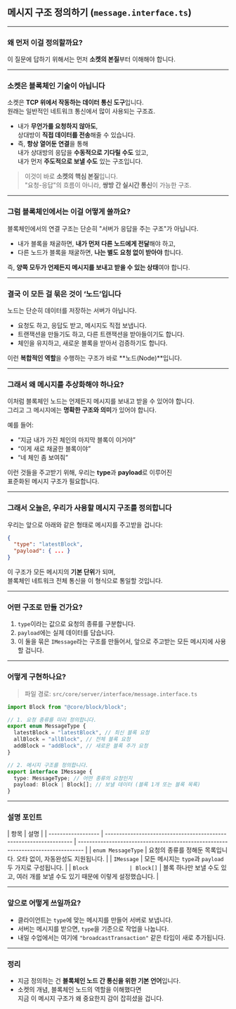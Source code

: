 ## 메시지 구조 정의하기 (`message.interface.ts`)

---

### 왜 먼저 이걸 정의할까요?

이 질문에 답하기 위해서는 먼저 **소켓의 본질**부터 이해해야 합니다.

---

### 소켓은 블록체인 기술이 아닙니다

소켓은 **TCP 위에서 작동하는 데이터 통신 도구**입니다.  
원래는 일반적인 네트워크 통신에서 많이 사용되는 구조죠.

- 내가 **무언가를 요청하지 않아도**,  
  상대방이 **직접 데이터를 전송**해줄 수 있습니다.
- 즉, **항상 열어둔 연결**을 통해  
  내가 상대방의 응답을 **수동적으로 기다릴 수도** 있고,  
  내가 먼저 **주도적으로 보낼 수도** 있는 구조입니다.

> 이것이 바로 **소켓의 핵심 본질**입니다.  
> "요청-응답"의 흐름이 아니라, **쌍방 간 실시간 통신**이 가능한 구조.

---

### 그럼 블록체인에서는 이걸 어떻게 쓸까요?

블록체인에서의 연결 구조는 단순히 "서버가 응답을 주는 구조"가 아닙니다.

- 내가 블록을 채굴하면, **내가 먼저 다른 노드에게 전달**해야 하고,
- 다른 노드가 블록을 채굴하면, **나는 별도 요청 없이 받아야** 합니다.

즉, **양쪽 모두가 언제든지 메시지를 보내고 받을 수 있는 상태**여야 합니다.

---

### 결국 이 모든 걸 묶은 것이 ‘노드’입니다

노드는 단순히 데이터를 저장하는 서버가 아닙니다.

- 요청도 하고, 응답도 받고, 메시지도 직접 보냅니다.
- 트랜잭션을 만들기도 하고, 다른 트랜잭션을 받아들이기도 합니다.
- 체인을 유지하고, 새로운 블록을 받아서 검증하기도 합니다.

이런 **복합적인 역할**을 수행하는 구조가 바로 **노드(Node)**입니다.

---

### 그래서 왜 메시지를 추상화해야 하나요?

이처럼 블록체인 노드는 언제든지 메시지를 보내고 받을 수 있어야 합니다.  
그리고 그 메시지에는 **명확한 구조와 의미**가 있어야 합니다.

예를 들어:

- “지금 내가 가진 체인의 마지막 블록이 이거야”
- “이게 새로 채굴한 블록이야”
- “네 체인 좀 보여줘”

이런 것들을 주고받기 위해, 우리는 **type**과 **payload**로 이루어진  
표준화된 메시지 구조가 필요합니다.

---

### 그래서 오늘은, 우리가 사용할 메시지 구조를 정의합니다

우리는 앞으로 아래와 같은 형태로 메시지를 주고받을 겁니다:

```json
{
  "type": "latestBlock",
  "payload": { ... }
}
```

이 구조가 모든 메시지의 **기본 단위**가 되며,  
블록체인 네트워크 전체 통신을 이 형식으로 통일할 것입니다.

---

### 어떤 구조로 만들 건가요?

1. `type`이라는 값으로 요청의 종류를 구분합니다.
2. `payload`에는 실제 데이터를 담습니다.
3. 이 둘을 묶은 `IMessage`라는 구조를 만들어서, 앞으로 주고받는 모든 메시지에 사용할 겁니다.

---

### 어떻게 구현하나요?

> 파일 경로: `src/core/server/interface/message.interface.ts`

```ts
import Block from "@core/block/block";

// 1. 요청 종류를 미리 정의합니다.
export enum MessageType {
  latestBlock = "latestBlock", // 최신 블록 요청
  allBlock = "allBlock", // 전체 블록 요청
  addBlock = "addBlock", // 새로운 블록 추가 요청
}

// 2. 메시지 구조를 정의합니다.
export interface IMessage {
  type: MessageType; // 어떤 종류의 요청인지
  payload: Block | Block[]; // 보낼 데이터 (블록 1개 또는 블록 목록)
}
```

---

### 설명 포인트

| 항목               | 설명                                                               |
| ------------------ | ------------------------------------------------------------------ | -------------------------------------------------------------------------------- |
| `enum MessageType` | 요청의 종류를 정해둔 목록입니다. 오타 없이, 자동완성도 지원됩니다. |
| `IMessage`         | 모든 메시지는 `type`과 `payload` 두 가지로 구성됩니다.             |
| `Block             | Block[]`                                                           | 블록 하나만 보낼 수도 있고, 여러 개를 보낼 수도 있기 때문에 이렇게 설정했습니다. |

---

### 앞으로 어떻게 쓰일까요?

- 클라이언트는 `type`에 맞는 메시지를 만들어 서버로 보냅니다.
- 서버는 메시지를 받으면, `type`을 기준으로 작업을 나눕니다.
- 내일 수업에서는 여기에 `"broadcastTransaction"` 같은 타입이 새로 추가됩니다.

---

### 정리

- 지금 정의하는 건 **블록체인 노드 간 통신을 위한 기본 언어**입니다.
- 소켓의 개념, 블록체인 노드의 역할을 이해했다면  
  지금 이 메시지 구조가 왜 중요한지 감이 잡히셨을 겁니다.
